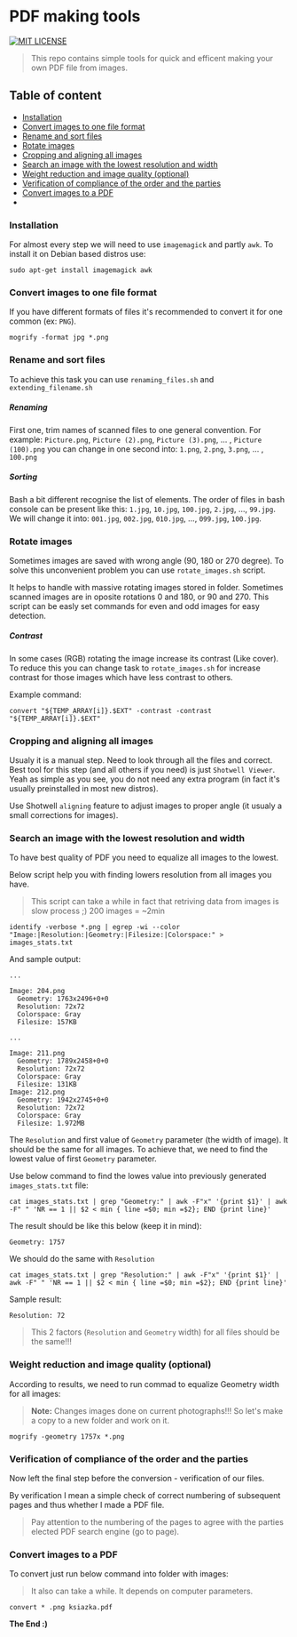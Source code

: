 # PDF making tools

[![MIT LICENSE](http://img.shields.io/badge/license-MIT-yellowgreen.svg?style=flat-square)](https://github.com/egel/pdf-book-making-tools/blob/master/LICENSE)

> This repo contains simple tools for quick and efficent making your own PDF file from images.

## Table of content

  - [Installation](#installation)
  - [Convert images to one file format](#convert-images-to-one-file-format)
  - [Rename and sort files](#rename-and-sort-files)
  - [Rotate images](#rotate-images)
  - [Cropping and aligning all images](#cropping-and-aligning-all-images)
  - [Search an image with the lowest resolution and width](#search-an-image-with-the-lowest-resolution-and-width)
  - [Weight reduction and image quality (optional)](#weight-reduction-and-image-quality-optional)
  - [Verification of compliance of the order and the parties](#verification-of-compliance-of-the-order-and-the-parties)
  - [Convert images to a PDF](#convert-images-to-a-PDF)
  -

### Installation

For almost every step we will need to use `imagemagick` and partly `awk`. To install it on Debian based distros use:

    sudo apt-get install imagemagick awk


### Convert images to one file format
If you have different formats of files it's recommended to convert it for one common (ex: `PNG`).

    mogrify -format jpg *.png

### Rename and sort files
To achieve this task you can use `renaming_files.sh` and `extending_filename.sh`

##### Renaming
First one, trim names of scanned files to one general convention. For example: `Picture.png`, `Picture (2).png`, `Picture (3).png`, ... , `Picture (100).png` you can change in one second into: `1.png`, `2.png`, `3.png`, ... , `100.png`


##### Sorting
Bash a bit different recognise the list of elements. The order of files in bash console can be present like this: `1.jpg`, `10.jpg`, `100.jpg`, `2.jpg`, ..., `99.jpg`. We will change it into: `001.jpg`, `002.jpg`, `010.jpg`, ..., `099.jpg`, `100.jpg`.

### Rotate images
Sometimes images are saved with wrong angle (90, 180 or 270 degree). To solve this unconvenient problem you can use `rotate_images.sh` script.

It helps to handle with massive rotating images stored in folder. Sometimes scanned images are in oposite rotations 0 and 180, or 90 and 270. This script can be easly set commands for even and odd images for easy detection.

##### Contrast
In some cases (RGB) rotating the image increase its contrast (Like cover). To reduce this you can change task to `rotate_images.sh` for increase contrast for those images which have less contrast to others.

Example command:

    convert "${TEMP_ARRAY[i]}.$EXT" -contrast -contrast "${TEMP_ARRAY[i]}.$EXT"

### Cropping and aligning all images
Usualy it is a manual step. Need to look through all the files and correct. Best tool for this step (and all others if you need) is just `Shotwell Viewer`. Yeah as simple as you see, you do not need any extra program (in fact it's usually preinstalled in most new distros).

Use Shotwell `aligning` feature to adjust images to proper angle (it usualy a small corrections for images).

### Search an image with the lowest resolution and width
To have best quality of PDF you need to equalize all images to the lowest.

Below script help you with finding lowers resolution from all images you have.

> This script can take a while in fact that retriving data from images is slow process ;)
> 200 images = ~2min

    identify -verbose *.png | egrep -wi --color "Image:|Resolution:|Geometry:|Filesize:|Colorspace:" > images_stats.txt

And sample output:

    ...

    Image: 204.png
      Geometry: 1763x2496+0+0
      Resolution: 72x72
      Colorspace: Gray
      Filesize: 157KB

    ...

    Image: 211.png
      Geometry: 1789x2458+0+0
      Resolution: 72x72
      Colorspace: Gray
      Filesize: 131KB
    Image: 212.png
      Geometry: 1942x2745+0+0
      Resolution: 72x72
      Colorspace: Gray
      Filesize: 1.972MB



The `Resolution` and first value of `Geometry` parameter (the width of image). It should be the same for all images. To achieve that, we need to find the lowest value of first `Geometry` parameter.

Use below command to find the lowes value into previously generated `images_stats.txt` file:

    cat images_stats.txt | grep "Geometry:" | awk -F"x" '{print $1}' | awk -F" " 'NR == 1 || $2 < min { line =$0; min =$2}; END {print line}'

The result should be like this below (keep it in mind):

    Geometry: 1757

We should do the same with `Resolution`

    cat images_stats.txt | grep "Resolution:" | awk -F"x" '{print $1}' | awk -F" " 'NR == 1 || $2 < min { line =$0; min =$2}; END {print line}'

Sample result:

    Resolution: 72

> This 2 factors (`Resolution` and `Geometry` width) for all files should be the same!!!


### Weight reduction and image quality (optional)
According to results, we need to run commad to equalize Geometry width for all images:

> **Note:** Changes images done on current photographs!!!
> So let's make a copy to a new folder and work on it.

    mogrify -geometry 1757x *.png

### Verification of compliance of the order and the parties
Now left the final step before the conversion - verification of our files.

By verification I mean a simple check of correct numbering of subsequent pages and thus whether I made a PDF file.

> Pay attention to the numbering of the pages to agree with the parties elected PDF search engine (go to page).


### Convert images to a PDF

To convert just run below command into folder with images:

> It also can take a while. It depends on computer parameters.

    convert * .png ksiazka.pdf


**The End :)**


